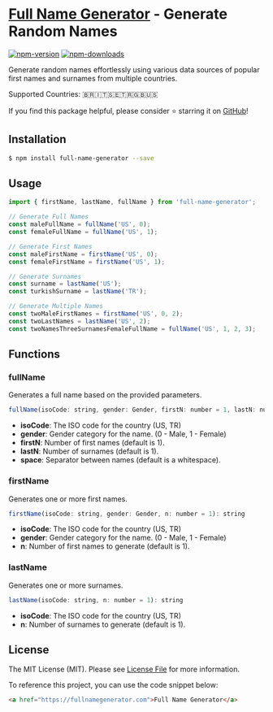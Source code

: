 # [Full Name Generator](https://fullnamegenerator.com) - Generate Random Names

[![npm-version]][npm] [![npm-downloads]][npm]

Generate random names effortlessly using various data sources of popular first names and surnames
from multiple countries. 

Supported Countries: 🇧🇷🇮🇹🇸🇪🇹🇷🇬🇧🇺🇸

If you find this package helpful, please consider ⭐ starring it on [GitHub](https://github.com/ozdemirburak/full-name-generator)!

## Installation

```bash
$ npm install full-name-generator --save
```

## Usage

````js
import { firstName, lastName, fullName } from 'full-name-generator';

// Generate Full Names
const maleFullName = fullName('US', 0);
const femaleFullName = fullName('US', 1);

// Generate First Names
const maleFirstName = firstName('US', 0);
const femaleFirstName = firstName('US', 1);

// Generate Surnames
const surname = lastName('US');
const turkishSurname = lastName('TR');

// Generate Multiple Names
const twoMaleFirstNames = firstName('US', 0, 2);
const twoLastNames = lastName('US', 2);
const twoNamesThreeSurnamesFemaleFullName = fullName('US', 1, 2, 3);
````

## Functions

### fullName

Generates a full name based on the provided parameters.

```js
fullName(isoCode: string, gender: Gender, firstN: number = 1, lastN: number = 1, space: string = ' '): string
```

- **isoCode**: The ISO code for the country (US, TR)
- **gender**: Gender category for the name. (0 - Male, 1 - Female)
- **firstN**: Number of first names (default is 1).
- **lastN**: Number of surnames (default is 1).
- **space**: Separator between names (default is a whitespace).

### firstName

Generates one or more first names.

```js
firstName(isoCode: string, gender: Gender, n: number = 1): string
```

- **isoCode**: The ISO code for the country (US, TR)
- **gender**: Gender category for the name. (0 - Male, 1 - Female)
- **n**: Number of first names to generate (default is 1).

### lastName

Generates one or more surnames.

```js
lastName(isoCode: string, n: number = 1): string
```

- **isoCode**: The ISO code for the country (US, TR)
- **n**: Number of surnames to generate (default is 1).

## License

The MIT License (MIT). Please see [License File](LICENSE) for more information.

  [npm-version]: https://img.shields.io/npm/v/full-name-generator.svg?style=flat-square
  [npm-downloads]: https://img.shields.io/npm/dm/full-name-generator.svg?style=flat-square
  [npm]: https://www.npmjs.com/package/full-name-generator

To reference this project, you can use the code snippet below:

```html
<a href="https://fullnamegenerator.com">Full Name Generator</a>
```
